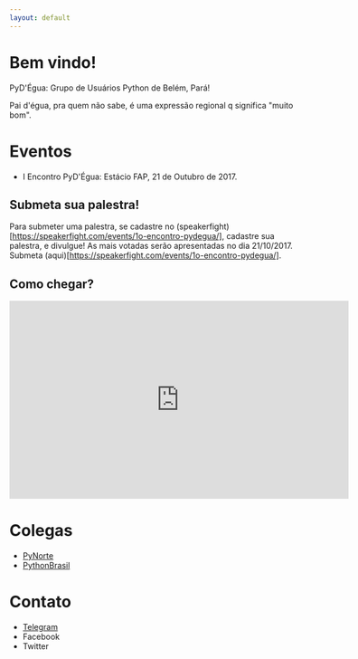 ```yaml
---
layout: default
---
```


# Bem vindo!

PyD'Égua: Grupo de Usuários Python de Belém, Pará!

Pai d'égua, pra quem não sabe, é uma expressão regional q significa "muito bom". 

# Eventos

* I Encontro PyD'Égua: Estácio FAP, 21 de Outubro de 2017.


## Submeta sua palestra!

Para submeter uma palestra, se cadastre no (speakerfight)[https://speakerfight.com/events/1o-encontro-pydegua/], cadastre sua palestra, e divulgue! As mais votadas serão apresentadas no dia 21/10/2017. Submeta (aqui)[https://speakerfight.com/events/1o-encontro-pydegua/].


## Como chegar?

<iframe src="https://www.google.com/maps/embed?pb=!1m18!1m12!1m3!1d3988.5561662309447!2d-48.494024885694216!3d-1.4412147989489146!2m3!1f0!2f0!3f0!3m2!1i1024!2i768!4f13.1!3m3!1m2!1s0x92a48ebb85dc371b%3A0x71d434c3684714ee!2zRXN0w6FjaW8!5e0!3m2!1sen!2sbr!4v1506464175225" width="600" height="350" frameborder="0" style="border:0" allowfullscreen></iframe>

# Colegas

* [PyNorte](http://pynorte.python.org.br/)
* [PythonBrasil](http://2017.pythonbrasil.org.br/)

# Contato

* [Telegram](https://t.me/joinchat/GeSB2Q4ggvIp2lgk4wppYw)
* Facebook
* Twitter


